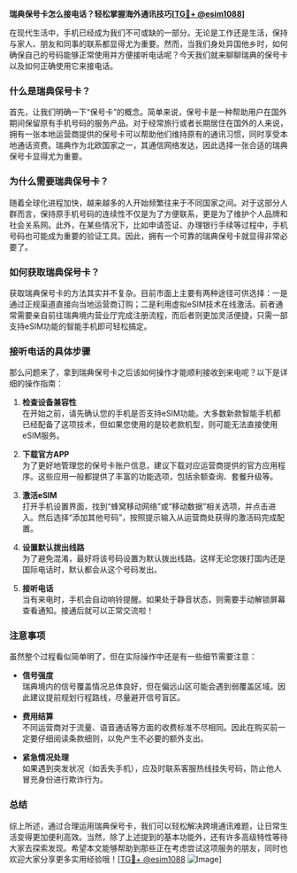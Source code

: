 **瑞典保号卡怎么接电话？轻松掌握海外通讯技巧[[TG💪+ @esim1088](https://t.me/s/esim1088)]**

在现代生活中，手机已经成为我们不可或缺的一部分。无论是工作还是生活，保持与家人、朋友和同事的联系都显得尤为重要。然而，当我们身处异国他乡时，如何确保自己的号码能够正常使用并方便接听电话呢？今天我们就来聊聊瑞典的保号卡以及如何正确使用它来接电话。

### 什么是瑞典保号卡？

首先，让我们明确一下“保号卡”的概念。简单来说，保号卡是一种帮助用户在国外期间保留原有手机号码的服务产品。对于经常旅行或者长期居住在国外的人来说，拥有一张本地运营商提供的保号卡可以帮助他们维持原有的通讯习惯，同时享受本地通话资费。瑞典作为北欧国家之一，其通信网络发达，因此选择一张合适的瑞典保号卡显得尤为重要。

### 为什么需要瑞典保号卡？

随着全球化进程加快，越来越多的人开始频繁往来于不同国家之间。对于这部分人群而言，保持原手机号码的连续性不仅是为了方便联系，更是为了维护个人品牌和社会关系网。此外，在某些情况下，比如申请签证、办理银行手续等过程中，手机号码也可能成为重要的验证工具。因此，拥有一个可靠的瑞典保号卡就显得非常必要了。

### 如何获取瑞典保号卡？

获取瑞典保号卡的方法其实并不复杂。目前市面上主要有两种途径可供选择：一是通过正规渠道直接向当地运营商订购；二是利用虚拟eSIM技术在线激活。前者通常需要亲自前往瑞典境内营业厅完成注册流程，而后者则更加灵活便捷，只需一部支持eSIM功能的智能手机即可轻松搞定。

### 接听电话的具体步骤

那么问题来了，拿到瑞典保号卡之后该如何操作才能顺利接收到来电呢？以下是详细的操作指南：

1. **检查设备兼容性**  
   在开始之前，请先确认您的手机是否支持eSIM功能。大多数新款智能手机都已经配备了这项技术，但如果您使用的是较老款机型，则可能无法直接使用eSIM服务。

2. **下载官方APP**  
   为了更好地管理您的保号卡账户信息，建议下载对应运营商提供的官方应用程序。这些应用一般都提供了丰富的功能选项，包括余额查询、套餐升级等。

3. **激活eSIM**  
   打开手机设置界面，找到“蜂窝移动网络”或“移动数据”相关选项，并点击进入。然后选择“添加其他号码”，按照提示输入从运营商处获得的激活码完成配置。

4. **设置默认拨出线路**  
   为了避免混淆，最好将该号码设置为默认拨出线路。这样无论您拨打国内还是国际电话时，默认都会从这个号码发出。

5. **接听电话**  
   当有来电时，手机会自动响铃提醒。如果处于静音状态，则需要手动解锁屏幕查看通知。接通后就可以正常交流啦！

### 注意事项

虽然整个过程看似简单明了，但在实际操作中还是有一些细节需要注意：

- **信号强度**  
  瑞典境内的信号覆盖情况总体良好，但在偏远山区可能会遇到弱覆盖区域。因此建议提前规划行程路线，尽量避开信号盲区。

- **费用结算**  
  不同运营商对于流量、语音通话等方面的收费标准不尽相同。因此在购买前一定要仔细阅读条款细则，以免产生不必要的额外支出。

- **紧急情况处理**  
  如果遇到突发状况（如丢失手机），应及时联系客服热线挂失号码，防止他人冒充身份进行欺诈行为。

### 总结

综上所述，通过合理运用瑞典保号卡，我们可以轻松解决跨境通讯难题，让日常生活变得更加便利高效。当然，除了上述提到的基本功能外，还有许多高级特性等待大家去探索发现。希望本文能够帮助到那些正在考虑尝试这项服务的朋友，同时也欢迎大家分享更多实用经验哦！[[TG💪+ @esim1088](https://t.me/s/esim1088) ![Image](https://i.postimg.cc/4NQfJmqS/Snipaste-2025-05-13-00-14-12.png)]